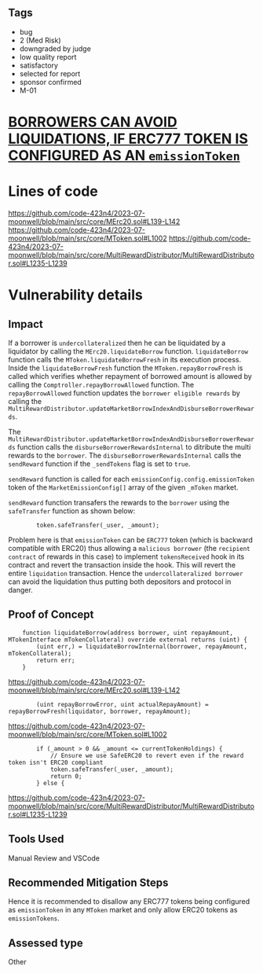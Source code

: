 ## Tags

- bug
- 2 (Med Risk)
- downgraded by judge
- low quality report
- satisfactory
- selected for report
- sponsor confirmed
- M-01

# [BORROWERS CAN AVOID LIQUIDATIONS, IF ERC777 TOKEN IS CONFIGURED AS AN `emissionToken` ](https://github.com/code-423n4/2023-07-moonwell-findings/issues/343) 

# Lines of code

https://github.com/code-423n4/2023-07-moonwell/blob/main/src/core/MErc20.sol#L139-L142
https://github.com/code-423n4/2023-07-moonwell/blob/main/src/core/MToken.sol#L1002
https://github.com/code-423n4/2023-07-moonwell/blob/main/src/core/MultiRewardDistributor/MultiRewardDistributor.sol#L1235-L1239


# Vulnerability details

## Impact

If a borrower is `undercollateralized` then he can be liquidated by a liquidator by calling the `MErc20.liquidateBorrow` function. `liquidateBorrow` function calls the `MToken.liquidateBorrowFresh` in its execution process. Inside the `liquidateBorrowFresh` function the `MToken.repayBorrowFresh` is called which verifies whether repayment of borrowed amount is allowed by calling the `Comptroller.repayBorrowAllowed` function. The `repayBorrowAllowed` function updates the `borrower eligible rewards` by calling the `MultiRewardDistributor.updateMarketBorrowIndexAndDisburseBorrowerRewards`.

The `MultiRewardDistributor.updateMarketBorrowIndexAndDisburseBorrowerRewards` function calls the `disburseBorrowerRewardsInternal` to ditribute the multi rewards to the `borrower`.
The `disburseBorrowerRewardsInternal` calls the `sendReward` function if the `_sendTokens` flag is set to `true`.

`sendReward` function is called for each `emissionConfig.config.emissionToken` token of the `MarketEmissionConfig[]` array of the given `_mToken` market.

`sendReward` function transafers the rewards to the `borrower` using the `safeTransfer` function as shown below:

            token.safeTransfer(_user, _amount);

Problem here is that `emissionToken` can be `ERC777` token (which is backward compatible with ERC20) thus allowing a `malicious borrower` (the `recipient contract` of rewards in this case) to implement `tokensReceived` hook in its contract and revert the transaction inside the hook. This will revert the entire `liquidation` transaction. Hence the `undercollateralized borrower` can avoid the liquidation thus putting both depositors and protocol in danger.

## Proof of Concept

```solidity
    function liquidateBorrow(address borrower, uint repayAmount, MTokenInterface mTokenCollateral) override external returns (uint) {
        (uint err,) = liquidateBorrowInternal(borrower, repayAmount, mTokenCollateral);
        return err;
    }
```

https://github.com/code-423n4/2023-07-moonwell/blob/main/src/core/MErc20.sol#L139-L142

```solidity
        (uint repayBorrowError, uint actualRepayAmount) = repayBorrowFresh(liquidator, borrower, repayAmount);
```

https://github.com/code-423n4/2023-07-moonwell/blob/main/src/core/MToken.sol#L1002

```solidity
        if (_amount > 0 && _amount <= currentTokenHoldings) {
            // Ensure we use SafeERC20 to revert even if the reward token isn't ERC20 compliant
            token.safeTransfer(_user, _amount);
            return 0;
        } else {
```

https://github.com/code-423n4/2023-07-moonwell/blob/main/src/core/MultiRewardDistributor/MultiRewardDistributor.sol#L1235-L1239

## Tools Used
Manual Review and VSCode

## Recommended Mitigation Steps
Hence it is recommended to disallow any ERC777 tokens being configured as `emissionToken` in any `MToken` market and only allow ERC20 tokens as `emissionTokens`.


## Assessed type

Other